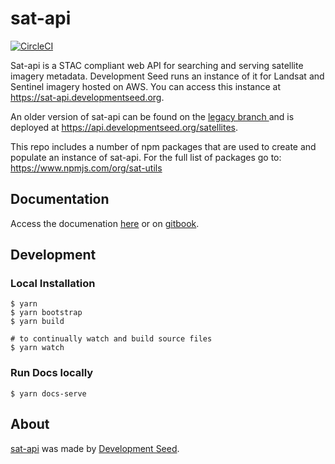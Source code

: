 # sat-api 

[![CircleCI](https://circleci.com/gh/sat-utils/sat-api.svg?style=svg)](https://circleci.com/gh/sat-utils/sat-api)

Sat-api is a STAC compliant web API for searching and serving satellite imagery metadata. Development Seed runs an instance of it for Landsat and Sentinel imagery hosted on AWS. You can access this instance at https://sat-api.developmentseed.org.

An older version of sat-api can be found on the [legacy branch ](https://github.com/sat-utils/sat-api/tree/legacy) and is deployed at https://api.developmentseed.org/satellites.

This repo includes a number of npm packages that are used to create and populate an instance of sat-api. For the full list of packages go to:
https://www.npmjs.com/org/sat-utils

## Documentation

Access the documenation [here](docs) or on [gitbook](https://sat-utils.gitbook.io/sat-api/).

## Development

### Local Installation

    $ yarn
    $ yarn bootstrap
    $ yarn build

    # to continually watch and build source files
    $ yarn watch

### Run Docs locally

    $ yarn docs-serve

## About

[sat-api](http://github.com/sat-utils/sat-api.git) was made by [Development Seed](http://developmentseed.org).
